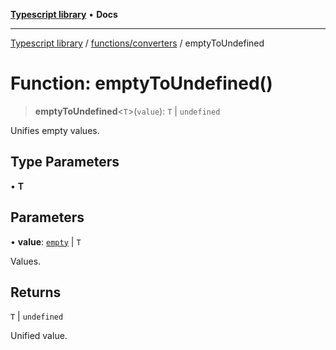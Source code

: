 [**Typescript library**](../../../index.md) • **Docs**

***

[Typescript library](../../../modules.md) / [functions/converters](../index.md) / emptyToUndefined

# Function: emptyToUndefined()

> **emptyToUndefined**\<`T`\>(`value`): `T` \| `undefined`

Unifies empty values.

## Type Parameters

• **T**

## Parameters

• **value**: [`empty`](../../../types/core/type-aliases/empty.md) \| `T`

Values.

## Returns

`T` \| `undefined`

Unified value.

